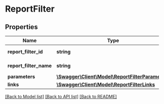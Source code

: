 # ReportFilter

## Properties
Name | Type | Description | Notes
------------ | ------------- | ------------- | -------------
**report_filter_id** | **string** | Report filter identifier | 
**report_filter_name** | **string** | Report filter name | 
**parameters** | [**\Swagger\Client\Model\ReportFilterParameters**](ReportFilterParameters.md) |  | 
**links** | [**\Swagger\Client\Model\ReportFilterLinks**](ReportFilterLinks.md) |  | [optional] 

[[Back to Model list]](../README.md#documentation-for-models) [[Back to API list]](../README.md#documentation-for-api-endpoints) [[Back to README]](../README.md)


